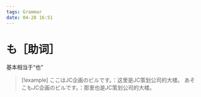 ```yaml
---
tags: Grammar
date: 04-28 16:51
---
```


# も［助词］

基本相当于“也”

> [!example]
> ここはJC企画のビルです。：这里是JC策划公司的大楼。
> あそこもJC企画のビルです。：那里也是JC策划公司的大楼。